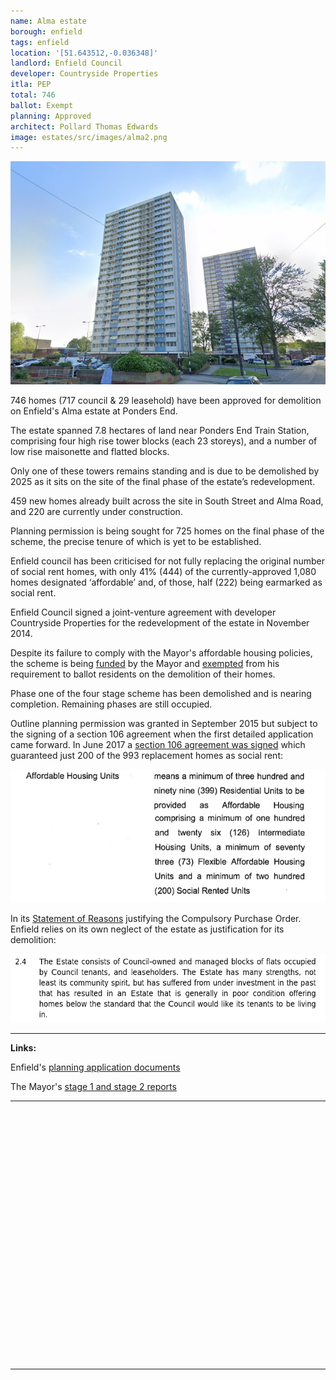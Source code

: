 ```yaml
---
name: Alma estate 
borough: enfield
tags: enfield
location: '[51.643512,-0.036348]'
landlord: Enfield Council
developer: Countryside Properties
itla: PEP
total: 746
ballot: Exempt
planning: Approved
architect: Pollard Thomas Edwards
image: estates/src/images/alma2.png
---
```

<img src="src/images/alma2.png" alt="alt text">

746 homes (717 council & 29 leasehold) have been approved for demolition on Enfield's Alma estate at Ponders End.

The estate spanned 7.8 hectares of land near Ponders End Train Station, comprising four high rise tower blocks (each 23 storeys), and a number of low rise maisonette and flatted blocks.

Only one of these towers remains standing and is due to be demolished by 2025 as it sits on the site of the final phase of the estate’s redevelopment.

459 new homes already built across the site in South Street and Alma Road, and 220 are currently under construction.

Planning permission is being sought for 725 homes on the final phase of the scheme, the precise tenure of which is yet to be established.

Enfield council has been criticised for not fully replacing the original number of social rent homes, with only 41% (444) of the currently-approved 1,080 homes designated ‘affordable’ and, of those, half (222) being earmarked as social rent.

Enfield Council signed a joint-venture agreement with developer Countryside Properties for the redevelopment of the estate in November 2014. 

Despite its failure to comply with the Mayor's affordable housing policies, the scheme is being [funded](https://www.london.gov.uk/programmes-strategies/housing-and-land/homes-londoners/estate-regeneration/estate-regeneration-data) by the Mayor and [exempted](https://www.london.gov.uk/programmes-strategies/housing-and-land/homes-londoners/estate-regeneration/estate-regeneration-data) from his requirement to ballot residents on the demolition of their homes.

Phase one of the four stage scheme has been demolished and is nearing completion. Remaining phases are still occupied.

Outline planning permission was granted in September 2015 but subject to the signing of a section 106 agreement when the first detailed application came forward. In June 2017 a [section 106 agreement was signed](/images/almas106.pdf) which guaranteed just 200 of the 993 replacement homes as social rent:

<img src="src/images/almaah.png" alt="alt text">

In its [Statement of Reasons](/images/almacpo.pdf) justifying the Compulsory Purchase Order. Enfield relies on its own neglect of the estate as justification for its demolition:

<img src="src/images/almacpo.png" alt="alt text">

---
__Links:__

Enfield's [planning application documents](https://planningandbuildingcontrol.enfield.gov.uk/online-applications/applicationDetails.do?activeTab=documents&keyVal=NO8O9NJN28000)

The Mayor's [stage 1 and stage 2 reports](https://www.london.gov.uk/sites/default/files/public%3A//public%3A//PAWS/media_id_285804///alma_estate_report.pdf)

---

<!------------THE CODE BELOW RENDERS THE MAP - DO NOT EDIT! ---------------------------->

<div id="map" style="width: 100%; height: 400px;"></div>

<script>
  var map = L.map('map').setView({{ location }}, 13);
  L.tileLayer('https://tile.openstreetmap.org/{z}/{x}/{y}.png', {
  maxZoom: 19,
attribution: '&copy; <a href="http://www.openstreetmap.org/copyright">OpenStreetMap</a>'
}).addTo(map);
var circle = L.circle({{ location }}, {
    color: 'red',
    fillColor: '#f03',
    fillOpacity: 0.5,
    radius: 500
}).addTo(map);
</script>

---


